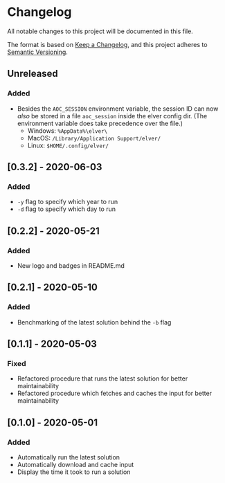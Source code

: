 # Changelog
All notable changes to this project will be documented in this file.

The format is based on [Keep a Changelog](https://keepachangelog.com/en/1.0.0/),
and this project adheres to [Semantic Versioning](https://semver.org/spec/v2.0.0.html).

## Unreleased
### Added
- Besides the `AOC_SESSION` environment variable, the session ID can now
  _also_ be stored in a file `aoc_session` inside the elver config dir. (The
  environment variable does take precedence over the file.)
    - Windows: `%AppData%\elver\`
    - MacOS: `/Library/Application Support/elver/`
    - Linux: `$HOME/.config/elver/`

## [0.3.2] - 2020-06-03
### Added
- `-y` flag to specify which year to run
- `-d` flag to specify which day to run

## [0.2.2] - 2020-05-21
### Added
- New logo and badges in README.md

## [0.2.1] - 2020-05-10
### Added
- Benchmarking of the latest solution behind the `-b` flag

## [0.1.1] - 2020-05-03
### Fixed
- Refactored procedure that runs the latest solution for better maintainability
- Refactored procedure which fetches and caches the input for better maintainability

## [0.1.0] - 2020-05-01
### Added
- Automatically run the latest solution
- Automatically download and cache input
- Display the time it took to run a solution
